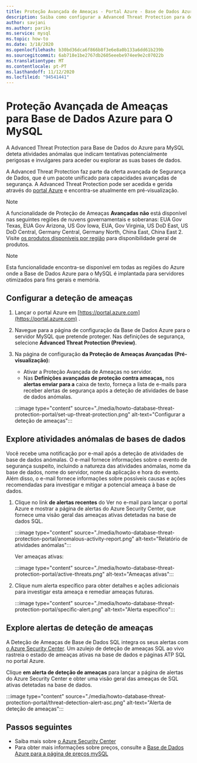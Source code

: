 ```yaml
---
title: Proteção Avançada de Ameaças - Portal Azure - Base de Dados Azure para o MySQL
description: Saiba como configurar a Advanced Threat Protection para detetar atividades anómalas de bases de dados que indiquem potenciais ameaças de segurança à base de dados.
author: savjani
ms.author: pariks
ms.service: mysql
ms.topic: how-to
ms.date: 3/18/2020
ms.openlocfilehash: b30bd36dca6f866b8f3e6e8a0b133a6dd61b239b
ms.sourcegitcommit: 6ab718e1be2767db2605eeebe974ee9e2c07022b
ms.translationtype: MT
ms.contentlocale: pt-PT
ms.lasthandoff: 11/12/2020
ms.locfileid: "94541441"
---
```

# <a name="advanced-threat-protection-for-azure-database-for-mysql"></a>Proteção Avançada de Ameaças para Base de Dados Azure para O MySQL

A Advanced Threat Protection para Base de Dados do Azure para MySQL deteta atividades anómalas que indicam tentativas potencialmente perigosas e invulgares para aceder ou explorar as suas bases de dados.

A Advanced Threat Protection faz parte da oferta avançada de Segurança de Dados, que é um pacote unificado para capacidades avançadas de segurança. A Advanced Threat Protection pode ser acedida e gerida através do [portal Azure](https://portal.azure.com) e encontra-se atualmente em pré-visualização.

> [!NOTE]
> A funcionalidade de Proteção de Ameaças **Avançadas não** está disponível nas seguintes regiões de nuvens governamentais e soberanas: EUA Gov Texas, EUA Gov Arizona, US Gov Iowa, EUA, Gov Virginia, US DoD East, US DoD Central, Germany Central, Germany North, China East, China East 2. Visite [os produtos disponíveis por região](https://azure.microsoft.com/global-infrastructure/services/) para disponibilidade geral de produtos.
>

> [!NOTE]
> Esta funcionalidade encontra-se disponível em todas as regiões do Azure onde a Base de Dados Azure para o MySQL é implantada para servidores otimizados para fins gerais e memória.

## <a name="set-up-threat-detection"></a>Configurar a deteção de ameaças
1. Lançar o portal Azure em [https://portal.azure.com](https://portal.azure.com) .
2. Navegue para a página de configuração da Base de Dados Azure para o servidor MySQL que pretende proteger. Nas definições de segurança, selecione **Advanced Threat Protection (Preview)**.
3. Na página de configuração **da Proteção de Ameaças Avançadas (Pré-visualização):**

   - Ativar a Proteção Avançada de Ameaças no servidor.
   - Nas **Definições avançadas de proteção contra ameaças,** nos **alertas enviar para a** caixa de texto, forneça a lista de e-mails para receber alertas de segurança após a deteção de atividades de base de dados anómalas.
  
   :::image type="content" source="./media/howto-database-threat-protection-portal/set-up-threat-protection.png" alt-text="Configurar a deteção de ameaças":::

## <a name="explore-anomalous-database-activities"></a>Explore atividades anómalas de bases de dados

Você recebe uma notificação por e-mail após a deteção de atividades de base de dados anómalas. O e-mail fornece informações sobre o evento de segurança suspeito, incluindo a natureza das atividades anómalas, nome da base de dados, nome do servidor, nome da aplicação e hora do evento. Além disso, o e-mail fornece informações sobre possíveis causas e ações recomendadas para investigar e mitigar a potencial ameaça à base de dados.
 
1. Clique no link **de alertas recentes** do Ver no e-mail para lançar o portal Azure e mostrar a página de alertas do Azure Security Center, que fornece uma visão geral das ameaças ativas detetadas na base de dados SQL.
    
    :::image type="content" source="./media/howto-database-threat-protection-portal/anomalous-activity-report.png" alt-text="Relatório de atividades anómalas":::

    Ver ameaças ativas:

    :::image type="content" source="./media/howto-database-threat-protection-portal/active-threats.png" alt-text="Ameaças ativas":::

2. Clique num alerta específico para obter detalhes e ações adicionais para investigar esta ameaça e remediar ameaças futuras.
    
    :::image type="content" source="./media/howto-database-threat-protection-portal/specific-alert.png" alt-text="Alerta específico":::

## <a name="explore-threat-detection-alerts"></a>Explore alertas de deteção de ameaças

A Deteção de Ameaças de Base de Dados SQL integra os seus alertas com [o Azure Security Center](https://azure.microsoft.com/services/security-center/). Um azulejo de deteção de ameaças SQL ao vivo rastreia o estado de ameaças ativas na base de dados e páginas ATP SQL no portal Azure.

Clique **em alerta de deteção de ameaças** para lançar a página de alertas do Azure Security Center e obter uma visão geral das ameaças de SQL ativas detetadas na base de dados.

   :::image type="content" source="./media/howto-database-threat-protection-portal/threat-detection-alert-asc.png" alt-text="Alerta de deteção de ameaças":::
   

## <a name="next-steps"></a>Passos seguintes

* Saiba mais sobre [o Azure Security Center](../security-center/security-center-introduction.md)
* Para obter mais informações sobre preços, consulte a [Base de Dados Azure para a página de preços mySQL](https://azure.microsoft.com/pricing/details/mysql/)